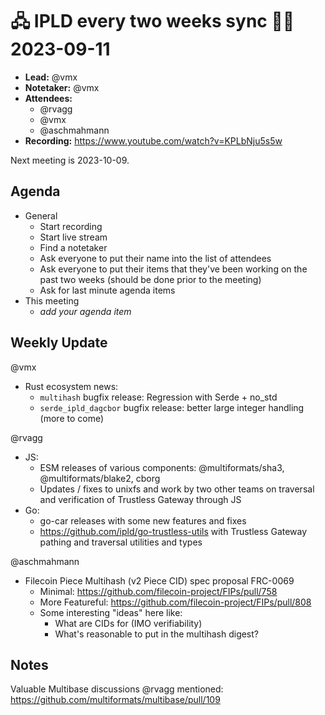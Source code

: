 # 🖧 IPLD every two weeks sync 🙌🏽 2023-09-11

- **Lead:** @vmx
- **Notetaker:** @vmx
- **Attendees:**
  - @rvagg
  - @vmx
  - @aschmahmann
- **Recording:** https://www.youtube.com/watch?v=KPLbNju5s5w

Next meeting is 2023-10-09.

## Agenda

- General
  - Start recording
  - Start live stream
  - Find a notetaker
  - Ask everyone to put their name into the list of attendees
  - Ask everyone to put their items that they've been working on the past two weeks (should be done prior to the meeting)
  - Ask for last minute agenda items
- This meeting
  - _add your agenda item_


## Weekly Update

@vmx
 - Rust ecosystem news:
     - `multihash` bugfix release: Regression with Serde + no_std
     - `serde_ipld_dagcbor` bugfix release: better large integer handling (more to come)

@rvagg
 - JS:
     - ESM releases of various components: @multiformats/sha3, @multiformats/blake2, cborg
     - Updates / fixes to unixfs and work by two other teams on traversal and verification of Trustless Gateway through JS
 - Go:
     - go-car releases with some new features and fixes
     - https://github.com/ipld/go-trustless-utils with Trustless Gateway pathing and traversal utilities and types

@aschmahmann
   - Filecoin Piece Multihash (v2 Piece CID) spec proposal FRC-0069
     - Minimal: https://github.com/filecoin-project/FIPs/pull/758
     - More Featureful: https://github.com/filecoin-project/FIPs/pull/808
     - Some interesting "ideas" here like:
       - What are CIDs for (IMO verifiability)
       - What's reasonable to put in the multihash digest?

## Notes

Valuable Multibase discussions @rvagg mentioned: https://github.com/multiformats/multibase/pull/109


<!-- After each call, the notetaker submits a PR to https://github.com/ipld/team-mgmt to store the notes on the meeting-notes folder -->
